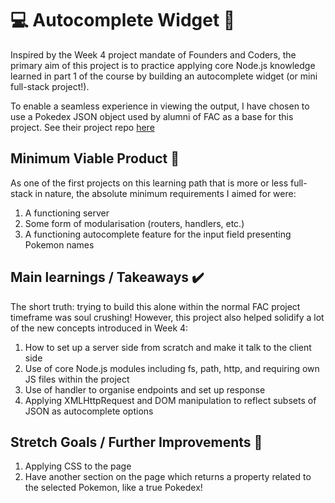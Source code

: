 # :computer: Autocomplete Widget :pencil:

Inspired by the Week 4 project mandate of Founders and Coders, the primary aim of this project is to practice applying core Node.js knowledge learned in part 1 of the course by building an autocomplete widget (or mini full-stack project!).

To enable a seamless experience in viewing the output, I have chosen to use a Pokedex JSON object used by alumni of FAC as a base for this project. See their project repo [here](https://github.com/fac-15/I-Choose-Who-)

## Minimum Viable Product :hatching_chick:

As one of the first projects on this learning path that is more or less full-stack in nature, the absolute minimum requirements I aimed for were:

1. A functioning server
2. Some form of modularisation (routers, handlers, etc.)
3. A functioning autocomplete feature for the input field presenting Pokemon names

## Main learnings / Takeaways :heavy_check_mark:

The short truth: trying to build this alone within the normal FAC project timeframe was soul crushing! However, this project also helped solidify a lot of the new concepts introduced in Week 4:

1. How to set up a server side from scratch and make it talk to the client side
2. Use of core Node.js modules including fs, path, http, and requiring own JS files within the project
3. Use of handler to organise endpoints and set up response
4. Applying XMLHttpRequest and DOM manipulation to reflect subsets of JSON as autocomplete options

## Stretch Goals / Further Improvements :runner:

1. Applying CSS to the page
2. Have another section on the page which returns a property related to the selected Pokemon, like a true Pokedex!
